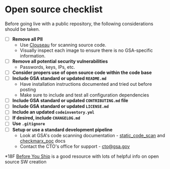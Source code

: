 # Open source checklist
Before going live with a public repository, the following considerations should be taken. 

- [ ] **Remove all PII**
  - Use [Clouseau](https://github.com/virtix/clouseau) for scanning source code.
  - Visually inspect each image to ensure there is no GSA-specific information.
- [ ] **Remove all potential security vulnerabilities**
  - Passwords, keys, IPs, etc.
- [ ] **Consider propers use of open source code within the code base**
- [ ] **Include GSA standard or updated `README.md`**
  - Have installation instructions documented and tried out before posting
  - Make sure to include and test all configuration dependencies
- [ ] **Include GSA standard or updated `CONTRIBUTING.md` file**
- [ ] **Include GSA standard or updated `LICENSE.md`**
- [ ] **Include an updated `codeinventory.yml`**
- [ ] **If desired, include `CHANGELOG.md`**
- [ ] **Use `.gitignore`**
- [ ] **Setup or use a standard development pipeline**
  - Look at GSA's code scanning documentation - [static_code_scan](https://github.com/GSA/open-source-policy/blob/master/OpenSource_code/static_code_scan.md) and [checkmarx_poc](https://github.com/GSA/open-source-policy/blob/master/OpenSource_code/checkmarx_poc.md) docs
  - Contact the CTO's office for support - cto@gsa.gov

*18F [Before You Ship](https://before-you-ship.18f.gov/) is a good resource with lots of helpful info on open source SW creation